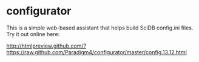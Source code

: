 configurator
============

This is a simple web-based assistant that helps build SciDB config.ini files. Try it out online here:

http://htmlpreview.github.com/?https://raw.github.com/Paradigm4/configurator/master/config.13.12.html
